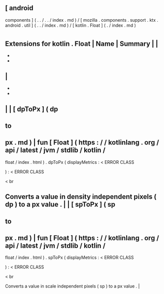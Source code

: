 [
android
-
components
]
(
.
.
/
.
.
/
index
.
md
)
/
[
mozilla
.
components
.
support
.
ktx
.
android
.
util
]
(
.
.
/
index
.
md
)
/
[
kotlin
.
Float
]
(
.
/
index
.
md
)
#
#
#
Extensions
for
kotlin
.
Float
|
Name
|
Summary
|
|
-
-
-
|
-
-
-
|
|
[
dpToPx
]
(
dp
-
to
-
px
.
md
)
|
fun
[
Float
]
(
https
:
/
/
kotlinlang
.
org
/
api
/
latest
/
jvm
/
stdlib
/
kotlin
/
-
float
/
index
.
html
)
.
dpToPx
(
displayMetrics
:
<
ERROR
CLASS
>
)
:
<
ERROR
CLASS
>
<
br
>
Converts
a
value
in
density
independent
pixels
(
dp
)
to
a
px
value
.
|
|
[
spToPx
]
(
sp
-
to
-
px
.
md
)
|
fun
[
Float
]
(
https
:
/
/
kotlinlang
.
org
/
api
/
latest
/
jvm
/
stdlib
/
kotlin
/
-
float
/
index
.
html
)
.
spToPx
(
displayMetrics
:
<
ERROR
CLASS
>
)
:
<
ERROR
CLASS
>
<
br
>
Converts
a
value
in
scale
independent
pixels
(
sp
)
to
a
px
value
.
|
